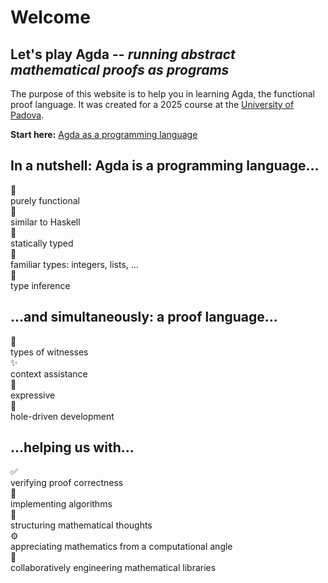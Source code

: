 # Welcome

## Let's play Agda -- *running abstract mathematical proofs as programs*

The purpose of this website is to help you in learning Agda, the functional
proof language. It was created for a 2025 course at the [University of
Padova](https://www.unipd.it/en/dm).

**Start here:**
<span class="edit">[Agda as a programming language](Padova2025.ProgrammingBasics.html)</span>


## In a nutshell: Agda is a programming language...

<div class="logo"><span>🧊</span><br>purely functional</div>
<div class="logo"><span>🐑</span><br>similar to Haskell</div>
<div class="logo"><span>🧱</span><br>statically typed</div>
<div class="logo"><span>🌳</span><br>familiar types: integers, lists, ...</div>
<div class="logo"><span>🧭</span><br>type inference</div>


## ...and simultaneously: a proof language...

<div class="logo"><span>🧾</span><br>types of witnesses</div>
<div class="logo"><span>✨</span><br>context assistance</div>
<div class="logo"><span>🎨</span><br>expressive</div>
<div class="logo"><span>🤹</span><br>hole-driven development</div>


## ...helping us with...

<div class="logo"><span>✅</span><br>verifying proof correctness</div>
<div class="logo"><span>🧮</span><br>implementing algorithms</div>
<div class="logo"><span>💭</span><br>structuring mathematical thoughts</div>
<div class="logo"><span>⚙️</span><br>appreciating mathematics from a computational angle</div>
<div class="logo"><span>🚀</span><br>collaboratively engineering mathematical libraries</div>


<!--
🗃️ type of witnesses that a sorting function works correctly<br>
♾️ type of witnesses that there are infinitely many prime numbers<br>
🌊 type of witnesses that the continuum hypothesis holds

🕵️ correct by post-hoc verification or
🛠️ correct by construction
-->

<!--
```
module Padova2025.Welcome where

import Padova2025.Welcome.GettingAgda
import Padova2025.Welcome.References
```
-->
